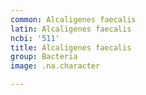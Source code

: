 ```yaml
---
common: Alcaligenes faecalis
latin: Alcaligenes faecalis
ncbi: '511'
title: Alcaligenes faecalis
group: Bacteria
image: .na.character

---
```

